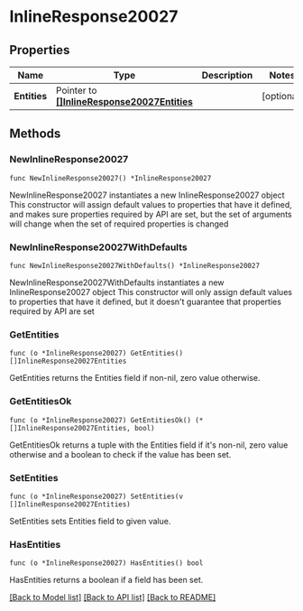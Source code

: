 # InlineResponse20027

## Properties

Name | Type | Description | Notes
------------ | ------------- | ------------- | -------------
**Entities** | Pointer to [**[]InlineResponse20027Entities**](InlineResponse20027Entities.md) |  | [optional] 

## Methods

### NewInlineResponse20027

`func NewInlineResponse20027() *InlineResponse20027`

NewInlineResponse20027 instantiates a new InlineResponse20027 object
This constructor will assign default values to properties that have it defined,
and makes sure properties required by API are set, but the set of arguments
will change when the set of required properties is changed

### NewInlineResponse20027WithDefaults

`func NewInlineResponse20027WithDefaults() *InlineResponse20027`

NewInlineResponse20027WithDefaults instantiates a new InlineResponse20027 object
This constructor will only assign default values to properties that have it defined,
but it doesn't guarantee that properties required by API are set

### GetEntities

`func (o *InlineResponse20027) GetEntities() []InlineResponse20027Entities`

GetEntities returns the Entities field if non-nil, zero value otherwise.

### GetEntitiesOk

`func (o *InlineResponse20027) GetEntitiesOk() (*[]InlineResponse20027Entities, bool)`

GetEntitiesOk returns a tuple with the Entities field if it's non-nil, zero value otherwise
and a boolean to check if the value has been set.

### SetEntities

`func (o *InlineResponse20027) SetEntities(v []InlineResponse20027Entities)`

SetEntities sets Entities field to given value.

### HasEntities

`func (o *InlineResponse20027) HasEntities() bool`

HasEntities returns a boolean if a field has been set.


[[Back to Model list]](../README.md#documentation-for-models) [[Back to API list]](../README.md#documentation-for-api-endpoints) [[Back to README]](../README.md)


